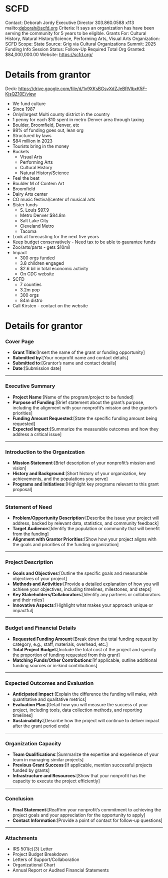 # SCFD

Contact: Deborah Jordy
Executive Director
303.860.0588 x113
mailto:deborah@scfd.org
Criteria: It says an organization has have been serving the community for 5 years to be eligible.
Grants For: Cultural History, Natural History/Science, Performing Arts, Visual Arts
Organization: SCFD
Scope: State
Source: Grig via Cultural Organizations Summit: 2025 Funding Info Session
Status: Follow-Up Required
Total Org Granted: $84,000,000.00
Website: https://scfd.org/

# Details from grantor

Deck: https://drive.google.com/file/d/1v9XKsBGsvXdZJeBRVlbxK5F-KjsQZ10E/view

- We fund culture
- Since 1987
- Only/largest Multi county district in the country
- 1 penny for each $10  spent in metro Denver area through taxing
- Boulder, Broomfield, Denver, etc
- 98% of funding goes out, lean org
- Structured by laws
- $84 million in 2023
- Tourists bring in the money
- Buckets
    - Visual Arts
    - Performing Arts
    - Cultural History
    - Natural History/Science
- Feel the beat
- Boulder M of Contem Art
- Broomfield
- Dairy Arts center
- CO music festival/center of musical arts
- Sister funds
    - S. Louis $97.9
    - Metro Denver $84.8m
    - Salt Lake City
    - Cleveland Metro
    - Tacoma
- Look at forecasting for the next five years
- Keep budget conservatively - Need tax to be able to gaurantee funds
- Zoo/arts/parts - gets $10mil
- Impact
    - 300 orgs funded
    - 3.8 children engaged
    - $2.6 bil in total economic activity
    - On CDC website
- SCFD
    - 7 counties
    - 3.2m pop
    - 300 orgs
    - 84m distro
- Call Kirsten - contact on the website

# Details for grantor

### **Cover Page**

- **Grant Title**:[Insert the name of the grant or funding opportunity]
- **Submitted by**:[Your nonprofit name and contact details]
- **Submitted to**:[Grantor’s name and contact details]
- **Date**:[Submission date]

---

### **Executive Summary**

- **Project Name**:[Name of the program/project to be funded]
- **Purpose of Funding**:[Brief statement about the grant’s purpose, including the alignment with your nonprofit’s mission and the grantor’s priorities]
- **Funding Amount Requested**:[State the specific funding amount being requested]
- **Expected Impact**:[Summarize the measurable outcomes and how they address a critical issue]

---

### **Introduction to the Organization**

- **Mission Statement**:[Brief description of your nonprofit’s mission and vision]
- **History and Background**:[Short history of your organization, key achievements, and the populations you serve]
- **Programs and Initiatives**:[Highlight key programs relevant to this grant proposal]

---

### **Statement of Need**

- **Problem/Opportunity Description**:[Describe the issue your project will address, backed by relevant data, statistics, and community feedback]
- **Target Audience**:[Identify the population or community that will benefit from the funding]
- **Alignment with Grantor Priorities**:[Show how your project aligns with the goals and priorities of the funding organization]

---

### **Project Description**

- **Goals and Objectives**:[Outline the specific goals and measurable objectives of your project]
- **Methods and Activities**:[Provide a detailed explanation of how you will achieve your objectives, including timelines, milestones, and steps]
- **Key Stakeholders/Collaborators**:[Identify any partners or collaborators and their roles]
- **Innovative Aspects**:[Highlight what makes your approach unique or impactful]

---

### **Budget and Financial Details**

- **Requested Funding Amount**:[Break down the total funding request by category, e.g., staff, materials, overhead, etc.]
- **Total Project Budget**:[Include the total cost of the project and specify the proportion of funding requested from this grant]
- **Matching Funds/Other Contributions**:[If applicable, outline additional funding sources or in-kind contributions]

---

### **Expected Outcomes and Evaluation**

- **Anticipated Impact**:[Explain the difference the funding will make, with quantitative and qualitative metrics]
- **Evaluation Plan**:[Detail how you will measure the success of your project, including tools, data collection methods, and reporting timelines]
- **Sustainability**:[Describe how the project will continue to deliver impact after the grant period ends]

---

### **Organization Capacity**

- **Team Qualifications**:[Summarize the expertise and experience of your team in managing similar projects]
- **Previous Grant Success**:[If applicable, mention successful projects funded by grants]
- **Infrastructure and Resources**:[Show that your nonprofit has the capacity to execute the project efficiently]

---

### **Conclusion**

- **Final Statement**:[Reaffirm your nonprofit’s commitment to achieving the project goals and your appreciation for the opportunity to apply]
- **Contact Information**:[Provide a point of contact for follow-up questions]

---

### **Attachments**

- IRS 501(c)(3) Letter
- Project Budget Breakdown
- Letters of Support/Collaboration
- Organizational Chart
- Annual Report or Audited Financial Statements